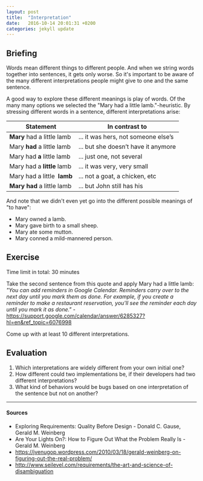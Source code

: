 ```yaml
---
layout: post
title:  "Interpretation"
date:   2016-10-14 20:01:31 +0200
categories: jekyll update
---
```


## Briefing
Words mean different things to different people. And when we string words together into sentences, it gets only worse. So it's important to be aware of the many different interpretations people might give to one and the same sentence.

A good way to explore these different meanings is play of words. Of the many many options we selected the "Mary had a little lamb."-heuristic. By stressing different words in a sentence, different interpretations arise:

|Statement                   |In contrast to                       |
|----------------------------|-------------------------------------|
|**Mary**​ had a little lamb  |... it was hers, not someone else’s  |
|Mary  **had**​ a little lamb |... but she doesn’t have it anymore  |
|Mary had ​**a**  little lamb |... just one, not several            |
|Mary had a **little**​ lamb  |... it was very, very small          |
|Mary had a little ​ **lamb** |... not a goat, a chicken, etc       |
|**Mary had**​ a little lamb  |... but John still has his           |

And note that we didn't even yet go into the different possible meanings of "to have":

- Mary owned a lamb.
- Mary gave birth to a small sheep.
- Mary ate some mutton.
- Mary conned a mild-mannered person.

## Exercise
Time limit in total: 30 minutes

Take the second sentence from this quote and apply Mary had a little lamb:
_"You can add reminders in Google Calendar. Reminders carry over to the next day until you mark them as done. For example, if you create a reminder to make a restaurant reservation, you'll see the reminder each day until you mark it as done."_ - https://support.google.com/calendar/answer/6285327?hl=en&ref_topic=6076998

Come up with at least 10 different interpretations.

## Evaluation
1. Which interpretations are widely different from your own initial one?
1. How different could two implementations be, if their developers had two different interpretations?
1. What kind of behaviors would be bugs based on one interpretation of the sentence but not on another?

---

#### Sources
- Exploring Requirements: Quality Before Design - Donald C. Gause, Gerald M. Weinberg
- Are Your Lights On?: How to Figure Out What the Problem Really Is - Gerald M. Weinberg
- https://jvenugop.wordpress.com/2010/03/18/gerald-weinberg-on-figuring-out-the-real-problem/
- http://www.seilevel.com/requirements/the-art-and-science-of-disambiguation
